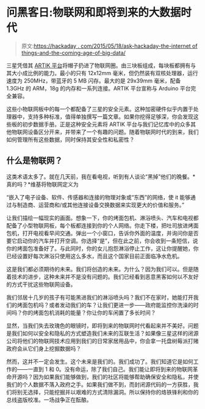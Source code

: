 # 问黑客日:物联网和即将到来的大数据时代

> 原文:[https://hackaday . com/2015/05/18/ask-hackaday-the-internet of things-and-the-coming-age-of-big-data/](https://hackaday.com/2015/05/18/ask-hackaday-the-internet-of-things-and-the-coming-age-of-big-data/)

三星凭借其 [ARTIK 平台](https://www.artik.io/)将帽子扔进了物联网圈。由三块板组成，每块板都拥有与其大小成比例的能力。最小的只有 12x12mm 毫米，但仍然装有双核处理器，运行速度为 250MHz，带蓝牙的 5 MB 闪存。最大的是 29x39mm 毫米，配备 1.3GHz 的 ARM，18g 的内存和一系列连接。ARTIK 平台宣称与 Arduino 平台完全兼容。

这些小物联网板中的每一个都配备了三星的安全元素。这种加密硬件似乎内置于处理器中，支持多种标准，值得单独撰写一篇文章。如果你挖得足够深，你会发现这些板的初步数据手册。正是这种安全元素将 ARTIK 平台与我们记忆库中的众多其他物联网设备区分开来，并带来了一个有趣的问题。随着物联网时代的到来，我们如何管理所有这些数据，同时保持其安全性和私密性？

## 什么是物联网？

这类术语太多了。就在几天前，我在看电视，听到有人谈论“黑掉”他们的晚餐。*真的吗？*维基将物联网定义为

“嵌入了电子设备、软件、传感器和连接的物理对象或“东西”的网络，使 it 能够通过与制造商、运营商和/或其他连接设备交换数据来实现更大的价值和服务。”

让我们描绘一幅现实的画面。想象一下，你的烤面包机、淋浴喷头、汽车和电视都配备了小型物联网板，每个板都连接到你的个人网络。你走下楼，把吐司放进烤面包机，打开电视看早间交通。弹出一个小窗口，告诉你外面的温度，并询问你是否要它启动你的汽车并打开空调。你选择“是”，但在此之前，你会收到一条短信，说你的烤面包准备好了。与此同时，你的女儿抱怨淋浴停止工作，这让你提醒她，你已经设置好每次淋浴只使用这么多水，而且这个国家目前正面临净水危机。

这是我们都必须期待的未来。我们将创造的未来。为什么？因为我们可以。但是随着技术的进步，这种未来并不是没有问题的。我们已经看到恶意黑客如何以不友好的方式干扰这些物联网设备。

我们邻居十几岁的孩子有可能黑进我们的淋浴喷头吗？我们不在家时，她能打开我们的烤面包机吗？或者发动我们的车？让我们更进一步——政府能监控你洗澡的时间吗？你的烤面包机消耗的能量？你让你的车闲置了多长时间？

显然，当我们失去玫瑰色的眼镜时，即将到来的物联网时代看起来并不美好。问题是我们如何以安全和隐私的方式塑造我们未来的互联生活？如果像三星这样的闭源公司将他们的物联网技术应用到我们的日常家居用品中，你会拿一托盘树莓派打赌政府会从它们身上挖掘数据吗？

然而，这并不一定会发生。这个未来是我们的。我们成功了。我们知道它是如何工作的——一直到 1 和 0。没有命运，除了我们自己。我们能让即将到来的物联网革命开源吗？因为如果我们能够做到，我们的社区将能够帮助确保安全和隐私，并使我们的个人数据不落入政府之手。如果我们做不到，而封闭源代码的一方获胜，我们将别无选择，只能挖掘并以艰难的方式清除漏洞。所以保持你的烙铁锋利和你的总线盗版校准。一场战争正在酝酿。